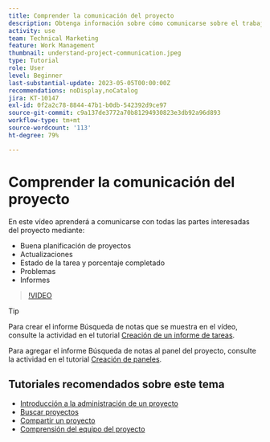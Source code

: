 ```yaml
---
title: Comprender la comunicación del proyecto
description: Obtenga información sobre cómo comunicarse sobre el trabajo del proyecto mediante una buena planificación del proyecto, actualizaciones, estado de la tarea, porcentaje completado, problemas e informes.
activity: use
team: Technical Marketing
feature: Work Management
thumbnail: understand-project-communication.jpeg
type: Tutorial
role: User
level: Beginner
last-substantial-update: 2023-05-05T00:00:00Z
recommendations: noDisplay,noCatalog
jira: KT-10147
exl-id: 0f2a2c78-8844-47b1-b0db-542392d9ce97
source-git-commit: c9a137de3772a70b81294930823e3db92a96d893
workflow-type: tm+mt
source-wordcount: '113'
ht-degree: 79%

---
```


# Comprender la comunicación del proyecto

En este vídeo aprenderá a comunicarse con todas las partes interesadas del proyecto mediante:

* Buena planificación de proyectos
* Actualizaciones
* Estado de la tarea y porcentaje completado
* Problemas
* Informes

>[!VIDEO](https://video.tv.adobe.com/v/3419150/?quality=12&learn=on)

>[!TIP]
>
>Para crear el informe Búsqueda de notas que se muestra en el vídeo, consulte la actividad en el tutorial [Creación de un informe de tareas](https://experienceleague.adobe.com/docs/workfront-learn/tutorials-workfront/reporting/basic-reporting/create-a-task-report.html?lang=es).
>
>Para agregar el informe Búsqueda de notas al panel del proyecto, consulte la actividad en el tutorial [Creación de paneles](https://experienceleague.adobe.com/docs/workfront-learn/tutorials-workfront/reporting/basic-reporting/create-dashboards.html?lang=es).

## Tutoriales recomendados sobre este tema

* [Introducción a la administración de un proyecto](https://experienceleague.adobe.com/en/docs/workfront-learn/tutorials-workfront/manage-work/projects/getting-started-manage-a-project.md)
* [Buscar proyectos](https://experienceleague.adobe.com/en/docs/workfront-learn/tutorials-workfront/manage-work/projects/find-projects.md)
* [Compartir un proyecto](https://experienceleague.adobe.com/en/docs/workfront-learn/tutorials-workfront/manage-work/projects/share-a-project.md)
* [Comprensión del equipo del proyecto](https://experienceleague.adobe.com/en/docs/workfront-learn/tutorials-workfront/anage-work/projects/understand-the-project-team.md)
